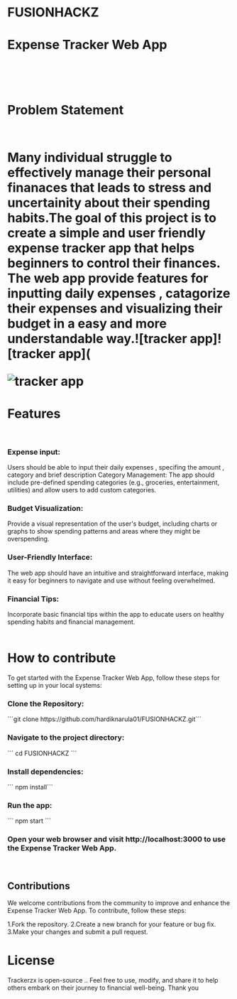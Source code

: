 # FUSIONHACKZ

<h1>Expense Tracker Web App<h1><br>

  <h1>Problem Statement<h1> 
    <br>
Many individual struggle to effectively manage their personal finanaces that leads to stress and uncertainity about their spending habits.The goal of this project is to create a simple and user friendly expense tracker app that helps beginners to control their finances. The web app provide features for inputting daily expenses , catagorize their expenses and visualizing their budget in a easy and more understandable way.![tracker app]![tracker app](

![tracker app](https://github.com/hardiknarula01/FUSIONHACKZ/assets/127376225/db378b67-999e-432d-83f8-081dbdebe0fa)

<h1>Features</h1>
<br>
<h3>Expense input:</h3>Users should be able to input their daily expenses , specifing the amount , category and brief description
Category Management: The app should include pre-defined spending categories (e.g., groceries, entertainment, utilities) and allow users to add custom categories.
<br>
<h3>Budget Visualization:</h3> Provide a visual representation of the user's budget, including charts or graphs to show spending patterns and areas where they might be overspending.
<br>
<h3>User-Friendly Interface:</h3> The web app should have an intuitive and straightforward interface, making it easy for beginners to navigate and use without feeling overwhelmed.
<br>
<h3>Financial Tips: </h3>Incorporate basic financial tips within the app to educate users on healthy spending habits and financial management.
<br>
<br>
<h1>How to contribute</h1>

To get started with the Expense Tracker Web App, follow these steps for setting up in your local systems:

<h3>Clone the Repository:</h3>
```git clone https://github.com/hardiknarula01/FUSIONHACKZ.git```
<br>
<h3>Navigate to the project directory:</h3>
``` cd FUSIONHACKZ ```
<br>
<H3> Install dependencies:</H3>
``` npm install```
<br>
<h3>Run the app:</h3>
```  npm start ```
<br>
<h3>Open your web browser and visit http://localhost:3000 to use the Expense Tracker Web App.</h3>
<br>
<h2>Contributions</h2>
We welcome contributions from the community to improve and enhance the Expense Tracker Web App. To contribute, follow these steps:

1.Fork the repository.
2.Create a new branch for your feature or bug fix.
3.Make your changes and submit a pull request.
<h1>License</h1>
Trackerzx is open-source .. Feel free to use, modify, and share it to help others embark on their journey to financial well-being.
Thank you


